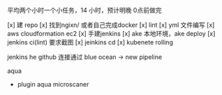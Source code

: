 平均两个小时一个小任务，14 小时，预计明晚 0点前做完

[x] 建 repo
[x] 找到ngixn/ 或者自己完成docker
[x] lint
[x] yml 文件编写
[x] aws cloudformation ec2 
[x] 手建jenkins
[x] ake  本地环境，ake deploy 
[x] jenkins ci(lint) 要求截图
[x] jeinkins cd
[x] kubenete rolling


jenkins he github 连接通过 blue ocean -> new pipeline

aqua
- plugin aqua microscaner